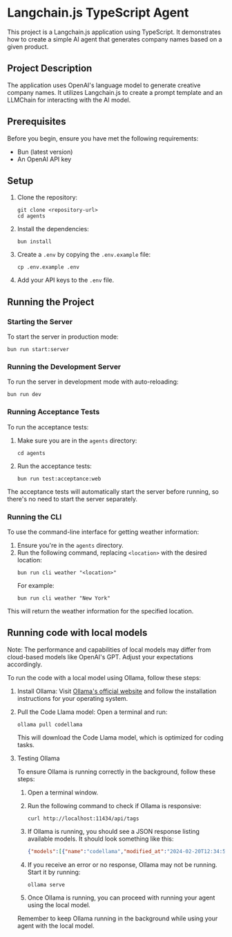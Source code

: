 # Langchain.js TypeScript Agent

This project is a Langchain.js application using TypeScript. It demonstrates how to create a simple AI agent that generates company names based on a given product.

## Project Description

The application uses OpenAI's language model to generate creative company names. It utilizes Langchain.js to create a prompt template and an LLMChain for interacting with the AI model.

## Prerequisites

Before you begin, ensure you have met the following requirements:

- Bun (latest version)
- An OpenAI API key

## Setup

1. Clone the repository:
   ```
   git clone <repository-url>
   cd agents
   ```

2. Install the dependencies:
   ```
   bun install
   ```

3. Create a `.env` by copying the `.env.example` file:
   ```
   cp .env.example .env
   ```

4. Add your API keys to the `.env` file.

## Running the Project

### Starting the Server

To start the server in production mode:
```
bun run start:server
```

### Running the Development Server

To run the server in development mode with auto-reloading:
```
bun run dev
```

### Running Acceptance Tests

To run the acceptance tests:
1. Make sure you are in the `agents` directory:
   ```
   cd agents
   ```
2. Run the acceptance tests:
   ```
   bun run test:acceptance:web
   ```

The acceptance tests will automatically start the server before running, so there's no need to start the server separately.

### Running the CLI

To use the command-line interface for getting weather information:

1. Ensure you're in the `agents` directory.
2. Run the following command, replacing `<location>` with the desired location:
   ```
   bun run cli weather "<location>"
   ```
   For example:
   ```
   bun run cli weather "New York"
   ```

This will return the weather information for the specified location.

## Running code with local models

Note: The performance and capabilities of local models may differ from cloud-based models like OpenAI's GPT. Adjust your expectations accordingly.

To run the code with a local model using Ollama, follow these steps:

1. Install Ollama:
   Visit [Ollama's official website](https://ollama.ai/) and follow the installation instructions for your operating system.

2. Pull the Code Llama model:
   Open a terminal and run:
   ```
   ollama pull codellama
   ```
   This will download the Code Llama model, which is optimized for coding tasks.

3. Testing Ollama

   To ensure Ollama is running correctly in the background, follow these steps:

   1. Open a terminal window.

   2. Run the following command to check if Ollama is responsive:
      ```
      curl http://localhost:11434/api/tags
      ```

   3. If Ollama is running, you should see a JSON response listing available models. It should look something like this:
      ```json
      {"models":[{"name":"codellama","modified_at":"2024-02-20T12:34:56Z","size":3791650816}]}
      ```

   4. If you receive an error or no response, Ollama may not be running. Start it by running:
      ```
      ollama serve
      ```

   5. Once Ollama is running, you can proceed with running your agent using the local model.

   Remember to keep Ollama running in the background while using your agent with the local model.
